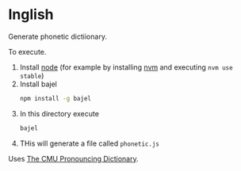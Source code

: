 # Inglish

Generate phonetic dictiionary.

To execute.

1. Install [node][1] (for example by installing [nvm][2] and executing `nvm use stable`)
1. Install bajel
   ```sh
   npm install -g bajel
   ```
2. In this directory execute
   ```sh
   bajel
   ```
3. THis will generate a file called `phonetic.js`

Uses [The CMU Pronouncing Dictionary][3].


[1]: https://nodejs.org/en/
[2]: https://github.com/nvm-sh/nvm
[3]: http://www.speech.cs.cmu.edu/cgi-bin/cmudict
